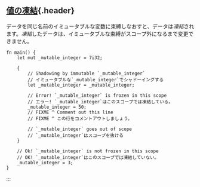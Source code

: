 ## [値の凍結](#値の凍結){.header}

データを同じ名前のイミュータブルな変数に束縛しなおすと、データは*凍結*されます。*凍結*したデータは、イミュータブルな束縛がスコープ外になるまで変更できません。

    fn main() {
        let mut _mutable_integer = 7i32;

        {
            // Shadowing by immutable `_mutable_integer`
            // イミュータブルな`_mutable_integer`でシャドーイングする
            let _mutable_integer = _mutable_integer;

            // Error! `_mutable_integer` is frozen in this scope
            // エラー! `_mutable_integer`はこのスコープでは凍結している。
            _mutable_integer = 50;
            // FIXME ^ Comment out this line
            // FIXME ^ この行をコメントアウトしましょう。

            // `_mutable_integer` goes out of scope
            // `_mutable_integer`はスコープを抜ける
        }

        // Ok! `_mutable_integer` is not frozen in this scope
        // OK! `_mutable_integer`はこのスコープでは凍結していない。
        _mutable_integer = 3;
    }
:::

